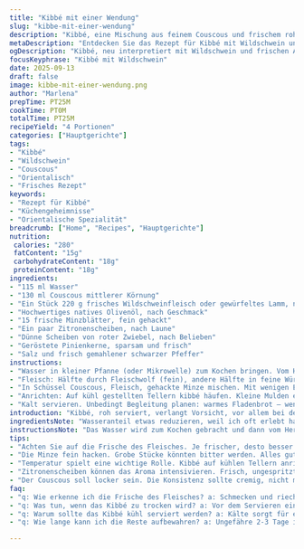 ```yaml
---
title: "Kibbé mit einer Wendung"
slug: "kibbe-mit-einer-wendung"
description: "Kibbé, eine Mischung aus feinem Couscous und frischem rohem Lamm- oder Rindfleisch, wird hier neu interpretiert. Statt klassischem Rindfleisch eine Kombination mit Wildschwein, für leicht erdigen Geschmack. Olivenöl zum Verbinden, frische Minze, Zitrone, rote Zwiebel und geröstete Pinienkerne als aromatische Partner. Das Wasser wird leicht reduziert, der Couscous ein wenig länger quellen gelassen. Wichtig: Vorsicht bei rohem Fleisch, absolute Frische und saubere Hände. Behutsam vermengen, nicht überkneten, sonst wird die Textur zu zäh. Serviert auf kühlen Tellern, begleitet von warmem Fladenbrot oder alternativ glutenfreiem Hirsebrot. Feinwürzig, kühl, eine pralle Textur zwischen griffig und cremig. Ein Teller, der erzählt von Geduld und Improvisation in der orientalischen Küche."
metaDescription: "Entdecken Sie das Rezept für Kibbé mit Wildschwein und frischen Aromen. Eine neuartige Interpretation des Klassikers für Ihre Küche"
ogDescription: "Kibbé, neu interpretiert mit Wildschwein und frischen Aromen, wird zum Highlight Ihrer nächsten Mahlzeit. Ideal für einen besonderen Anlass"
focusKeyphrase: "Kibbé mit Wildschwein"
date: 2025-09-13
draft: false
image: kibbe-mit-einer-wendung.png
author: "Marlena"
prepTime: PT25M
cookTime: PT0M
totalTime: PT25M
recipeYield: "4 Portionen"
categories: ["Hauptgerichte"]
tags:
- "Kibbé"
- "Wildschwein"
- "Couscous"
- "Orientalisch"
- "Frisches Rezept"
keywords:
- "Rezept für Kibbé"
- "Küchengeheimnisse"
- "Orientalische Spezialität"
breadcrumb: ["Home", "Recipes", "Hauptgerichte"]
nutrition: 
 calories: "280"
 fatContent: "15g"
 carbohydrateContent: "18g"
 proteinContent: "18g"
ingredients:
- "115 ml Wasser"
- "130 ml Couscous mittlerer Körnung"
- "Ein Stück 220 g frisches Wildschweinfleisch oder gewürfeltes Lamm, nach Wahl (Filet oder Keule)"
- "Hochwertiges natives Olivenöl, nach Geschmack"
- "15 frische Minzblätter, fein gehackt"
- "Ein paar Zitronenscheiben, nach Laune"
- "Dünne Scheiben von roter Zwiebel, nach Belieben"
- "Geröstete Pinienkerne, sparsam und frisch"
- "Salz und frisch gemahlener schwarzer Pfeffer"
instructions:
- "Wasser in kleiner Pfanne (oder Mikrowelle) zum Kochen bringen. Vom Herd nehmen, Couscous einstreuen, zudecken. 6-7 Minuten quellen lassen, bis kein Wasser mehr sichtbar, Körner locker, mit Gabel auflockern. Abkühlen lassen, Temperatur leicht unter Zimmertemperatur."
- "Fleisch: Hälfte durch Fleischwolf (fein), andere Hälfte in feine Würfel schneiden. Sauber arbeiten, kalte Messer und Schneidebrett, um unsaubere Texturen und Erwärmung zu vermeiden. Kurz kalt stellen, alles zusammen nicht zu lange lagern."
- "In Schüssel Couscous, Fleisch, gehackte Minze mischen. Mit wenigen Esslöffeln Olivenöl binden. Geschmack prüfen, Salz und Pfeffer dosieren. Nicht zu viel Öl – soll binden, nicht ertränken. Mischung soll kühlen, Aromen durchziehen, also abgedeckt 12-16 Minuten in Kühlschrank stellen. Kurz vor Servieren erneut durchmischen. Samtig, nicht zu nass."
- "Anrichten: Auf kühl gestellten Tellern kibbé häufen. Kleine Mulden eindrücken, darin etwas Olivenöl gießen – das glänzt, riecht würzig, wird langsam eingenommen. Ringel aus Zitronenscheiben dazu, einige rote Zwiebelscheibchen. Pinienkerne darüber streuen. Achtung, nicht zu viele – sollen Akzente setzen, nicht dominieren."
- "Kalt servieren. Unbedingt Begleitung planen: warmes Fladenbrot – wenn nicht verfügbar, Hirsebrot oder dünnes Maisbrot. Passt auch zu dünnem Salat. Immer wieder probiert, nie mit zu warmem Brot servieren – sonst verweichlicht der Kibbé, verliert Biss."
introduction: "Kibbé, roh serviert, verlangt Vorsicht, vor allem bei der Fleischqualität. Je frischer, desto besser. Würde ich empfehlen, den Couscous wirklich mittelkörnig zu nehmen, fein wird zu matschig, grob zu trocken. Wildschwein bringt eine neue Note – fest, leicht süßlich, ein bisschen wilder als Rind. Minze nicht zu grob schneiden, sonst wird sie bitter. Die Kombination mit Zitrone und Olivenöl bringt Frische und Feuchtigkeit, die das rohe Fleisch mit Couscous verbindet. Viel Geduld mit dem Quellprozess – zu kurz gegart, zu trocken, zu lang, schleimig. Ich habe oft den Fehler gemacht, die Mischung zu stark zu kneten, das endet in Gummi. Lieber locker bleiben. So entsteht ein frischer, gleichzeitig saftiger Kibbé, der auf der Zunge zerschmilzt. Ein Gericht für die Sommertage, wenn alles leicht sein darf und doch nicht langweilig."
ingredientsNote: "Wasseranteil etwas reduzieren, weil ich oft erlebt habe, dass Kabeljau nicht genügend Struktur hält, wenn Couscous zu nass ist. Couscous mittlere Körnung wählen – Grob zu verloren, fein zu pampig. Fleisch sollte von Hand frisch gehackt werden, um die richtige Textur zu erhalten. Wildschwein ersetzt hier das Rindfleisch, gibt eine interessante herbe Note, gerne aber auch Lamm oder Original Rind. Olivenöl unbedingt kalt gepresst, nicht zu bitter. Frische Minze ist hier Pflicht, trocken oder gefroren bringt nicht dieselbe Lebendigkeit. Statt Pinienkerne kann man auch geröstete Mandeln nehmen, das gibt mehr Crunch und eine nussige Tiefe. Zitronenscheiben am besten frisch und ungespritzt, die Schale in feinen Streifen ist auch eine Option, für mehr Aroma und Biss. Rote Zwiebeln bevorzugt frisch und dünn geschnitten, das gibt Frische, die knackige Struktur, allerdings ruhig etwas ziehen lassen, damit die Schärfe sich mildert. Salz sparsam, um nicht den Eigengeschmack des Fleisches zu überdecken."
instructionsNote: "Das Wasser wird zum Kochen gebracht und dann vom Herd genommen; die Hitze reicht, damit der Couscous gleichmäßig aufquillt, Abdeckung wichtig, damit kein Wasserdampf entweicht. 6-7 Minuten sind aus Erfahrung ideal, länger macht es matschig; der richtige Zeitpunkt ist, wenn keine Flüssigkeit mehr sichtbar, aber dennoch Körner erkennbar sind und sich leicht trennen lassen. Fleisch durch den Fleischwolf gibt feine Konsistenz, für die kleinen Würfel braucht es scharfe Klingen, Kälte sorgt für eine bessere Arbeit. Mischung nur leicht mit Olivenöl binden, sonst wird die Masse zu ölig. Salzen und Pfeffern nach Gefühl – immer lieber weniger, denn Nachwürzen geht jederzeit noch. Die Ruhephase im Kühlschrank ist entscheidend, zwei Ursachen: Aromaverbindung und Texturfestigung. Beim Anrichten helfen Mulden, damit das Öl nicht verläuft, gibt einen glänzenden Effekt und verzögert das Austrocknen. Kalt servieren, nicht antauen lassen, falls längere Wartezeit, sonst wird es zäh. Begleitung von warmem Fladenbrot oder glutenfreiem Ersatz sorgt für Ausgleich von der kühlen, zarten Konsistenz. Alles zusammen: ein Spiel aus Kälte, Frische und leichter Bissfestigkeit, kein Gericht für Ungeduldige."
tips:
- "Achten Sie auf die Frische des Fleisches. Je frischer, desto besser das Ergebnis. Verwenden Sie kaltes Wasser zum Quellen des Couscous, damit die Körner ihr Volumen verdoppeln. Ein einfaches Missgeschick kann die Textur ruinieren. Zuviel Wärme beim Vermengen kann die Masse zäh machen. Arbeiten Sie gründlich und schnell."
- "Die Minze fein hacken. Grobe Stücke könnten bitter werden. Alles gut abmessen, um eine gleichmäßige Mischung zu garantieren. Olivenöl sollte nicht zu dominant sein. Es geht darum, das Kibbé zu binden. Schmecken Sie vor dem Kühlen ab, damit sich die Aromen gut entfalten. Nicht übertreiben."
- "Temperatur spielt eine wichtige Rolle. Kibbé auf kühlen Tellern anrichten, das hält es frisch. Die Mulden für das Olivenöl sorgen dafür, dass nichts ausläuft. Servieren Sie es mit warmem Fladenbrot, das gibt eine angenehme Kontrasttextur. Hirsebrot ist auch toll. Weichen nicht alles durch."
- "Zitronenscheiben können das Aroma intensivieren. Frisch, ungespritzt verwenden. Für mehr Frische kann man die Schale in feinen Streifen nutzen. Immer im Kühlschrank aufbewahren nach der Zubereitung, bei zu langer Wartezeit wird’s zäh. Planen Sie die Zugabe an Pinienkernen gut. Weniger ist mehr."
- "Der Couscous soll locker sein. Die Konsistenz sollte cremig, nicht matschig sein. Wenn beim Quellen zu viel Wasser verwendet wurde, wird das Gericht matschig. Fehler korrigieren, indem man weniger Flüssigkeit benutzt. Probieren Sie verschiedene Gewürze, um einen eigenen Geschmack zu finden."
faq:
- "q: Wie erkenne ich die Frische des Fleisches? a: Schmecken und riechen. Gutes Fleisch sollte nicht unangenehm riechen. Farben müssen lebhaft sein, nicht grau oder bräunlich. Fragen Sie einmal beim Händler nach, woher das Fleisch kommt."
- "q: Was tun, wenn das Kibbé zu trocken wird? a: Vor dem Servieren einfach etwas Olivenöl und Zitronensaft hinzufügen. Das bringt Feuchtigkeit zurück. Wenn das Fleisch zu lange gelagert wurde, am besten gleich verarbeiten."
- "q: Warum sollte das Kibbé kühl serviert werden? a: Kälte sorgt für eine feine Textur. Zu warm kann es die Konsistenz ruinieren. Ausserdem hilft die Frische gegen unangenehme Gerüche beim servieren. Alles läuft glatt."
- "q: Wie lange kann ich die Reste aufbewahren? a: Ungefähre 2-3 Tage im Kühlschrank. Aber immer luftdicht verpacken. Erhitzen nicht empfohlen, dann wird die Textur zerkocht. Es könnte auch seine aromatischen Eigenschaften verlieren."

---
```

